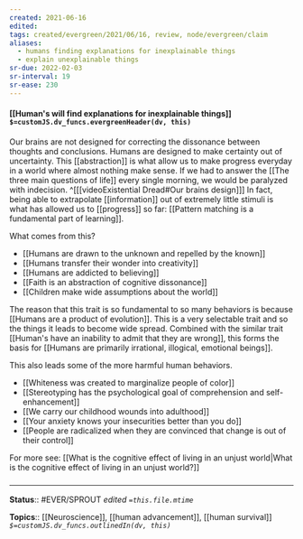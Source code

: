 ```yaml
---
created: 2021-06-16
edited: 
tags: created/evergreen/2021/06/16, review, node/evergreen/claim
aliases:
  - humans finding explanations for inexplainable things
  - explain unexplainable things
sr-due: 2022-02-03
sr-interval: 19
sr-ease: 230
---
```


#### [[Human's will find explanations for inexplainable things]] `$=customJS.dv_funcs.evergreenHeader(dv, this)`

Our brains are not designed for correcting the dissonance between thoughts and conclusions. 
Humans are designed to make certainty out of uncertainty.
This [[abstraction]] is what allow us to make progress everyday in a world where almost nothing make sense.
If we had to answer the [[The three main questions of life]] every single morning, we would be paralyzed with indecision.
^[[[videoExistential Dread#Our brains design]]]
In fact, being able to extrapolate [[information]] out of extremely little stimuli is what has allowed us to [[progress]] so far:
[[Pattern matching is a fundamental part of learning]].

What comes from this?
- [[Humans are drawn to the unknown and repelled by the known]]
- [[Humans transfer their wonder into creativity]]
- [[Humans are addicted to believing]]
- [[Faith is an abstraction of cognitive dissonance]]
- [[Children make wide assumptions about the world]]

The reason that this trait is so fundamental to so many behaviors is because [[Humans are a product of evolution]]. This is a very selectable trait and so the things it leads to become wide spread. Combined with the similar trait [[Human's have an inability to admit that they are wrong]], this forms the basis for [[Humans are primarily irrational, illogical, emotional beings]].

This also leads some of the more harmful human behaviors.
- [[Whiteness was created to marginalize people of color]]
- [[Stereotyping has the psychological goal of comprehension and self-enhancement]]
- [[We carry our childhood wounds into adulthood]]
- [[Your anxiety knows your insecurities better than you do]]
- [[People are radicalized when they are convinced that change is out of their control]]

For more see: [[What is the cognitive effect of living in an unjust world|What is the cognitive effect of living in an unjust world?]]

### <hr class="footnote"/>

**Status**:: #EVER/SPROUT
*edited `=this.file.mtime`*

**Topics**:: [[Neuroscience]], [[human advancement]], [[human survival]]
*`$=customJS.dv_funcs.outlinedIn(dv, this)`*

